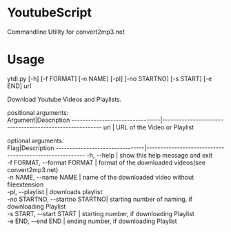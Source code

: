 # YoutubeScript
Commandline Utility for convert2mp3.net

# Usage
ytdl.py [-h] [-f FORMAT] [-n NAME] [-pl] [-no STARTNO] [-s START] [-e END] url

Download Youtube Videos and Playlists.

positional arguments:<br>
Argument|Description
--------------------------------|--------------------------------------------------------
  url                           | URL of the Video or Playlist

optional arguments:<br>
Flag|Description
--------------------------------|--------------------------------------------------------
  -h, --help                    |  show this help message and exit<br>
  -f FORMAT, --format FORMAT    |  format of the downloaded videos(see convert2mp3.net)<br>
  -n NAME, --name NAME          |  name of the downloaded video without fileextension<br>
  -pl, --playlist               |  downloads playlist<br>
  -no STARTNO, --startno STARTNO|  starting number of naming, if downloading Playlist<br>
  -s START, --start START       |  starting number, if downloading Playlist<br>
  -e END, --end END             |  ending number, if downloading Playlist<br>
  
  
  
